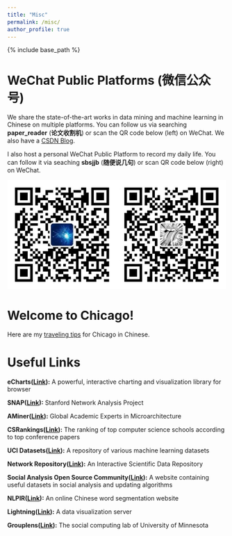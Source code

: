 ```yaml
---
title: "Misc"
permalink: /misc/
author_profile: true
---
```


{% include base_path %}

WeChat Public Platforms (微信公众号)
======
We share the state-of-the-art works in data mining and machine learning in Chinese on multiple platforms. You can follow us via searching **paper_reader** (**论文收割机**) or scan the QR code below (left) on WeChat. We also have a [CSDN Blog](https://blog.csdn.net/paper_reader).

I also host a personal WeChat Public Platform to record my daily life. You can follow it via seaching **sbsjjb** (**随便说几句**) or scan QR code below (right) on WeChat.

![Platform QR Code](/images/platform.png)

Welcome to Chicago!
======
Here are my [traveling tips](https://mp.weixin.qq.com/s/SCk0VLZt-zkuwJzvhhJpyA) for Chicago in Chinese.

Useful Links
======
**eCharts([Link](https://echarts.baidu.com/)):** A  powerful, interactive charting and visualization library for browser

**SNAP([Link](http://snap.stanford.edu/)):** Stanford Network Analysis Project

**AMiner([Link](https://aminer.org/)):** Global Academic Experts in Microarchitecture

**CSRankings([Link](http://csrankings.org/)):** The ranking of top computer science schools according to top conference papers

**UCI Datasets([Link](https://archive.ics.uci.edu/ml/datasets.html)):** A repository of various machine learning datasets

**Network Repository([Link](http://networkrepository.com/)):** An Interactive Scientific Data Repository

**Social Analysis Open Source Community([Link](http://www.socialysis.org/)):** A website containing useful datasets in social analysis and updating algorithms

**NLPIR([Link](http://ictclas.nlpir.org/)):** An online Chinese word segmentation website

**Lightning([Link](http://lightning-viz.org/)):** A data visualization server

**Grouplens([Link](https://grouplens.org/)):** The social computing lab of University of Minnesota


